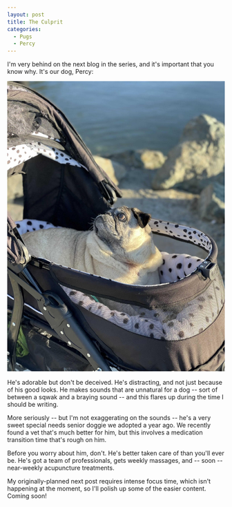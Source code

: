 ```yaml
---
layout: post
title: The Culprit
categories:
  - Pugs
  - Percy
---
```


I'm very behind on the next blog in the series, and it's important that you know why. It's our dog, Percy:

<img  src="/images/post-2022-01-23/percy_clamming.jpeg" alt="decentralized" width="600"/>

He's adorable but don't be deceived. He's distracting, and not just because of his good looks. He makes sounds that are unnatural for a dog -- sort of between a sqwak and a braying sound -- and this flares up during the time I should be writing. 

More seriously -- but I'm not exaggerating on the sounds -- he's a very sweet special needs senior doggie we adopted a year ago. We recently found a vet that's much better for him, but this involves a medication transition time that's rough on him.

Before you worry about him, don't. He's better taken care of than you'll ever be. He's got a team of professionals, gets weekly massages, and -- soon -- near-weekly acupuncture treatments.

My originally-planned next post requires intense focus time, which isn't happening at the moment, so I'll polish up some of the easier content. Coming soon!
